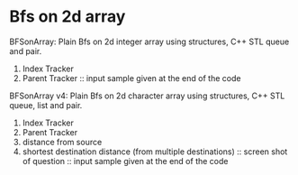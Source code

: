 # Bfs on 2d array
BFSonArray:
Plain Bfs on 2d integer array using structures, C++ STL queue and pair.
1) Index Tracker
2) Parent Tracker
:: input sample given at the end of the code

BFSonArray v4:
Plain Bfs on 2d character array using structures, C++ STL queue, list and pair.
1) Index Tracker
2) Parent Tracker
3) distance from source
4) shortest destination distance (from multiple destinations)
:: screen shot of question
:: input sample given at the end of the code
